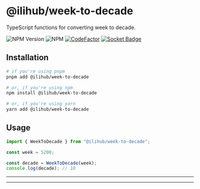 # @ilihub/week-to-decade

TypeScript functions for converting week to decade.

![NPM Version](https://img.shields.io/npm/v/%40ilihub%2Fweek-to-decade?color=33cd56&logo=npm)
![NPM](https://img.shields.io/npm/l/%40ilihub%2Fweek-to-decade)
[![CodeFactor](https://www.codefactor.io/repository/github/ilihub/npm/badge)](https://www.codefactor.io/repository/github/ilihub/npm)
[![Socket Badge](https://socket.dev/api/badge/npm/package/@ilihub/week-to-decade)](https://socket.dev/npm/package/@ilihub/week-to-decade)

## Installation

```bash
# if you're using pnpm
pnpm add @ilihub/week-to-decade

# or, if you're using npm
npm install @ilihub/week-to-decade

# or, if you're using yarn
yarn add @ilihub/week-to-decade
```

## Usage

```javascript
import { WeekToDecade } from "@ilihub/week-to-decade";

const week = 5200;

const decade = WeekToDecade(week);
console.log(decade); // 10
```

---

<!-- sponsors_and_backers_section_start -->

<!-- sponsors_and_backers_section_end -->

---
